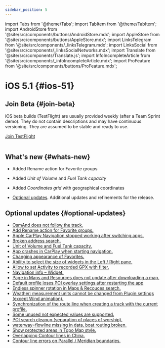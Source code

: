 ```yaml
---
sidebar_position: 5
---
```


import Tabs from '@theme/Tabs';
import TabItem from '@theme/TabItem';
import AndroidStore from '@site/src/components/buttons/AndroidStore.mdx';
import AppleStore from '@site/src/components/buttons/AppleStore.mdx';
import LinksTelegram from '@site/src/components/_linksTelegram.mdx';
import LinksSocial from '@site/src/components/_linksSocialNetworks.mdx';
import Translate from '@site/src/components/Translate.js';
import InfoIncompleteArticle from '@site/src/components/_infoIncompleteArticle.mdx';
import ProFeature from '@site/src/components/buttons/ProFeature.mdx';

# iOS 5.1 {#ios-51}

## Join Beta {#join-beta}

iOS beta builds (TestFlight) are usually provided weekly (after a Team Sprint demo). They do not contain descriptions and may have continuous versioning. They are assumed to be stable and ready to use.  

<div>
  <a class="button button--active" href="https://testflight.apple.com/join/7poGNCKy">Join TestFlight</a>
</div>

<br/>


## What's new {#whats-new}

- Added Rename action for Favorite groups
- Added *Unit of Volume* and *Fuel Tank capacity*
- Added *Coordinates grid* with geographical coordinates


- [Optional updates](#optional-updates). Additional updates and refinements for the release.



## Optional updates {#optional-updates}

- [OsmAnd does not follow the track.](https://github.com/osmandapp/OsmAnd-iOS/issues/4412)
- [Add Rename action for Favorite groups.](https://github.com/osmandapp/OsmAnd-iOS/issues/4516)
- [Apple CarPlay Navigation stopped working after switching apps.](https://github.com/osmandapp/OsmAnd-iOS/issues/4442)
- [Broken address search.](https://github.com/osmandapp/OsmAnd-iOS/issues/4598)
- [Unit of Volume and Fuel Tank capacity.](https://github.com/osmandapp/OsmAnd-iOS/issues/4104)
- [App crashes in CarPlay when starting navigation.](https://github.com/osmandapp/OsmAnd-iOS/issues/4605)
- [Changing appearance of Favorites.](https://github.com/osmandapp/OsmAnd-iOS/issues/4428)
- [Ability to select the size of widgets in the Left / Right pane.](https://github.com/osmandapp/OsmAnd-iOS/issues/4494)
- [Allow to set Activity to recorded GPX with filter.](https://github.com/osmandapp/OsmAnd-iOS/issues/4177)
- [Navigation info – Widget.](https://github.com/osmandapp/OsmAnd-iOS/issues/4468)
- [Рage in Maps and Resources does not update after downloading a map.](https://github.com/osmandapp/OsmAnd-iOS/issues/4301)
- [Default profile loses POI overlay settings after restarting the app](https://github.com/osmandapp/OsmAnd-iOS/issues/4455)
- [Endless spinner rotation in Maps & Recouces search.](https://github.com/osmandapp/OsmAnd-iOS/issues/4395)
- [Weather: measurement units cannot be changed from Plugin settings (except Wind animation).](https://github.com/osmandapp/OsmAnd-iOS/issues/4413)
- [Synchronization of the route line when creating a track with the current profile.](https://github.com/osmandapp/OsmAnd-iOS/issues/4392)
- [Some unused not expected values are supported.](https://github.com/osmandapp/OsmAnd/issues/22103)
- [POI search cleanup (separation of places of worship).](https://github.com/osmandapp/OsmAnd/issues/21972)
- [waterway=flowline missing in data, boat routing broken.](https://github.com/osmandapp/OsmAnd/issues/22512)
- [Show protected areas in Topo Map style.](https://github.com/osmandapp/OsmAnd/issues/22168)
- [Overlapping Contour lines in China.](https://github.com/osmandapp/OsmAnd/issues/22434)
- [Contour line errors on Parallel / Meridian boundaries.](https://github.com/osmandapp/OsmAnd/issues/21738)






